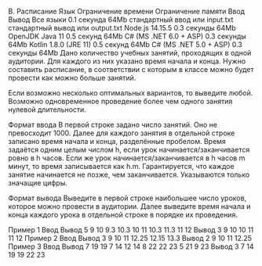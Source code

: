 B. Расписание
Язык	Ограничение времени	Ограничение памяти	Ввод	Вывод
Все языки	0.1 секунда	64Mb	стандартный ввод или input.txt	стандартный вывод или output.txt
Node.js 14.15.5	0.3 секунды	64Mb
OpenJDK Java 11	0.5 секунд	64Mb
C# (MS .NET 6.0 + ASP)	0.3 секунды	64Mb
Kotlin 1.8.0 (JRE 11)	0.5 секунд	64Mb
C# (MS .NET 5.0 + ASP)	0.3 секунды	64Mb
Дано количество учебных занятий, проходящих в одной аудитории. Для каждого из них указано время начала и конца. Нужно составить расписание, в соответствии с которым в классе можно будет провести как можно больше занятий.

Если возможно несколько оптимальных вариантов, то выведите любой. Возможно одновременное проведение более чем одного занятия нулевой длительности.

Формат ввода
В первой строке задано число занятий. Оно не превосходит 1000. Далее для каждого занятия в отдельной строке записано время начала и конца, разделённые пробелом. Время задаётся одним целым числом h, если урок начинается/заканчивается ровно в h часов. Если же урок начинается/заканчивается в h часов m минут, то время записывается как h.m. Гарантируется, что каждое занятие начинается не позже, чем заканчивается. Указываются только значащие цифры.

Формат вывода
Выведите в первой строке наибольшее число уроков, которое можно провести в аудитории. Далее выведите время начала и конца каждого урока в отдельной строке в порядке их проведения.

Пример 1
Ввод	Вывод
5
9 10
9.3 10.3
10 11
10.3 11.3
11 12
Вывод
3
9 10
10 11
11 12
Пример 2
Ввод	Вывод
3
9 10
11 12.25
12.15 13.3
Вывод
2
9 10
11 12.25
Пример 3
Ввод	Вывод
7
19 19
7 14
12 14
8 22
22 23
5 21
9 23
Вывод
3
7 14
19 19
22 23
